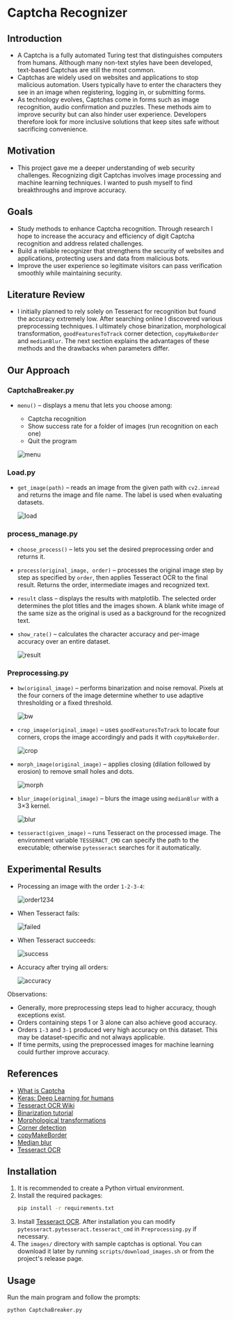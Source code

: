 # Captcha Recognizer

## Introduction

- A Captcha is a fully automated Turing test that distinguishes computers from humans. Although many non-text styles have been developed, text-based Captchas are still the most common.
- Captchas are widely used on websites and applications to stop malicious automation. Users typically have to enter the characters they see in an image when registering, logging in, or submitting forms.
- As technology evolves, Captchas come in forms such as image recognition, audio confirmation and puzzles. These methods aim to improve security but can also hinder user experience. Developers therefore look for more inclusive solutions that keep sites safe without sacrificing convenience.

## Motivation

- This project gave me a deeper understanding of web security challenges. Recognizing digit Captchas involves image processing and machine learning techniques. I wanted to push myself to find breakthroughs and improve accuracy.

## Goals

- Study methods to enhance Captcha recognition. Through research I hope to increase the accuracy and efficiency of digit Captcha recognition and address related challenges.
- Build a reliable recognizer that strengthens the security of websites and applications, protecting users and data from malicious bots.
- Improve the user experience so legitimate visitors can pass verification smoothly while maintaining security.

## Literature Review

- I initially planned to rely solely on Tesseract for recognition but found the accuracy extremely low. After searching online I discovered various preprocessing techniques. I ultimately chose binarization, morphological transformation, `goodFeaturesToTrack` corner detection, `copyMakeBorder` and `medianBlur`. The next section explains the advantages of these methods and the drawbacks when parameters differ.

## Our Approach

### CaptchaBreaker.py

- `menu()` – displays a menu that lets you choose among:
  - Captcha recognition
  - Show success rate for a folder of images (run recognition on each one)
  - Quit the program
  
  ![menu](https://github.com/lukeyu1025/CaptchaReader/assets/74660025/1ed8e644-86ca-4b1e-885a-39cd4f6fca0a)

### Load.py

- `get_image(path)` – reads an image from the given path with `cv2.imread` and returns the image and file name. The label is used when evaluating datasets.

  ![load](https://github.com/lukeyu1025/CaptchaReader/assets/74660025/d8511582-5c29-4ac9-9ba0-110f9b9a4711)

### process_manage.py

- `choose_process()` – lets you set the desired preprocessing order and returns it.
- `process(original_image, order)` – processes the original image step by step as specified by `order`, then applies Tesseract OCR to the final result. Returns the order, intermediate images and recognized text.
- `result` class – displays the results with matplotlib. The selected order determines the plot titles and the images shown. A blank white image of the same size as the original is used as a background for the recognized text.
- `show_rate()` – calculates the character accuracy and per-image accuracy over an entire dataset.

  ![result](https://github.com/lukeyu1025/CaptchaReader/assets/74660025/e6b996d5-cee7-4a47-9507-70c61cc174b7)

### Preprocessing.py

- `bw(original_image)` – performs binarization and noise removal. Pixels at the four corners of the image determine whether to use adaptive thresholding or a fixed threshold.

  ![bw](https://github.com/lukeyu1025/CaptchaReader/assets/74660025/ed6531c8-ad9c-4f45-952a-453eb99335d4)

- `crop_image(original_image)` – uses `goodFeaturesToTrack` to locate four corners, crops the image accordingly and pads it with `copyMakeBorder`.

  ![crop](https://github.com/lukeyu1025/CaptchaReader/assets/74660025/380df829-9371-4ac5-a672-13f35d3a096b)

- `morph_image(original_image)` – applies closing (dilation followed by erosion) to remove small holes and dots.

  ![morph](https://github.com/lukeyu1025/CaptchaReader/assets/74660025/1ee6e7eb-f065-43dd-baa5-0d9d077c4373)

- `blur_image(original_image)` – blurs the image using `medianBlur` with a 3×3 kernel.

  ![blur](https://github.com/lukeyu1025/CaptchaReader/assets/74660025/0cbf13b9-442d-4de0-8122-fc8cb77b4ee1)

- `tesseract(given_image)` – runs Tesseract on the processed image. The environment variable `TESSERACT_CMD` can specify the path to the executable; otherwise `pytesseract` searches for it automatically.

## Experimental Results

- Processing an image with the order `1-2-3-4`:

  ![order1234](https://github.com/lukeyu1025/CaptchaReader/assets/74660025/44e54142-1f67-416c-adfd-3c59d57c153d)

- When Tesseract fails:

  ![failed](https://github.com/lukeyu1025/CaptchaReader/assets/74660025/877af4ba-68ca-42f5-9b94-94a76810ec05)

- When Tesseract succeeds:

  ![success](https://github.com/lukeyu1025/CaptchaReader/assets/74660025/9616f533-fae7-4279-9ed7-7615839cfb53)

- Accuracy after trying all orders:

  ![accuracy](https://github.com/lukeyu1025/CaptchaReader/assets/74660025/080f3b41-bf3b-4372-9e3a-bdd5d5bfc5c4)

Observations:

- Generally, more preprocessing steps lead to higher accuracy, though exceptions exist.
- Orders containing steps 1 or 3 alone can also achieve good accuracy.
- Orders `1-3` and `3-1` produced very high accuracy on this dataset. This may be dataset-specific and not always applicable.
- If time permits, using the preprocessed images for machine learning could further improve accuracy.

## References

- [What is Captcha](https://zh.wikipedia.org/zh-tw/%E9%AA%8C%E8%AF%81%E7%A0%81)
- [Keras: Deep Learning for humans](https://keras.io/)
- [Tesseract OCR Wiki](https://github.com/UB-Mannheim/tesseract/wiki)
- [Binarization tutorial](https://steam.oxxostudio.tw/category/python/ai/opencv-threshold.html)
- [Morphological transformations](https://blog.csdn.net/qq_36560894/article/details/107667211)
- [Corner detection](https://blog.csdn.net/guduruyu/article/details/69537083)
- [copyMakeBorder](https://blog.csdn.net/qq_36560894/article/details/105416273)
- [Median blur](https://blog.csdn.net/A_Z666666/article/details/81324288)
- [Tesseract OCR](https://github.com/tesseract-ocr/tesseract)

## Installation
1. It is recommended to create a Python virtual environment.
2. Install the required packages:
   ```bash
   pip install -r requirements.txt
   ```
3. Install [Tesseract OCR](https://github.com/tesseract-ocr/tesseract). After installation you can modify `pytesseract.pytesseract.tesseract_cmd` in `Preprocessing.py` if necessary.
4. The `images/` directory with sample captchas is optional. You can download it
   later by running `scripts/download_images.sh` or from the project's release
   page.

## Usage
Run the main program and follow the prompts:

```bash
python CaptchaBreaker.py
```
